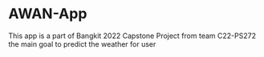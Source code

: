 # AWAN-App
This app is a part of Bangkit 2022 Capstone Project from team C22-PS272
the main goal to predict the weather for user 
